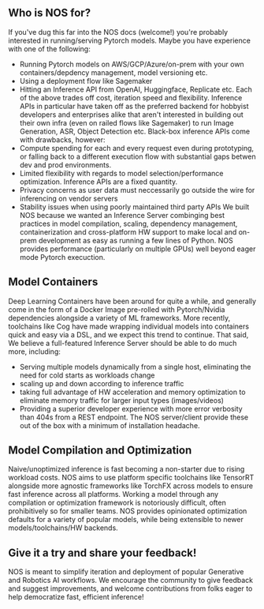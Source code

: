 ## Who is NOS for?
If you've dug this far into the NOS docs (welcome!) you're probably interested in running/serving Pytorch models.
Maybe you have experience with one of the following:
- Running Pytorch models on AWS/GCP/Azure/on-prem with your own containers/depdency management, model versioning etc.
- Using a deployment flow like Sagemaker
- Hitting an Inference API from OpenAI, Huggingface, Replicate etc.
Each of the above trades off cost, iteration speed and flexibility. Inference APIs in particular have taken off as
the preferred backend for hobbyist developers and enterprises alike that aren't interested in building out their own
infra (even on railed flows like Sagemaker) to run Image Generation, ASR, Object Detection etc. Black-box inference
APIs come with drawbacks, however:
- Compute spending for each and every request even during prototyping, or falling back to a different execution
flow with substantial gaps betwen dev and prod environments.
- Limited flexibility with regards to model selection/performance optimization. Inference APIs are a fixed quantity.
- Privacy concerns as user data must neccessarily go outside the wire for inferencing on vendor servers
- Stability issues when using poorly maintained third party APIs
We built NOS because we wanted an Inference Server combinging best practices in model compilation, scaling,
dependency management, containerization and cross-platform HW support to make local and on-prem development as easy
as running a few lines of Python. NOS provides performance (particularly on multiple GPUs) well beyond eager mode
Pytorch execuction.
## Model Containers
Deep Learning Containers have been around for quite a while, and generally come in the form of a Docker Image
pre-rolled with Pytorch/Nvidia dependencies alongside a variety of ML frameworks. More recently, toolchains like Cog
have made wrapping individual models into containers quick and easy via a DSL, and we expect this trend to continue.
That said, We believe a full-featured Inference Server should be able to do much more, including:
- Serving multiple models dynamically from a single host, eliminating the need for cold starts as workloads change
- scaling up and down according to inference traffic
- taking full advantage of HW acceleration and memory optimization to eliminate memory traffic for larger input types
 (images/videos)
- Providing a superior developer experience with more error verbosity than 404s from a REST endpoint.
The NOS server/client provide these out of the box with a minimum of installation headache.
## Model Compilation and Optimization
Naive/unoptimized inference is fast becoming a non-starter due to rising workload costs. NOS aims to use platform
specific toolchains like TensorRT alongside more agnostic frameworks like TorchFX across models to ensure fast inference
across all platforms. Working a model through any compilation or optimization framework is notoriously difficult,
often prohibitively so for smaller teams. NOS provides opinionated optimization defaults for a variety of popular models,
while being extensible to newer models/toolchains/HW backends.
## Give it a try and share your feedback!
NOS is meant to simplify iteration and deployment of popular Generative and Robotics AI workflows. We encourage the
community to give feedback and suggest improvements, and welcome contributions from folks eager to help democratize fast,
efficient inference!
